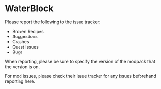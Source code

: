 # WaterBlock

Please report the following to the issue tracker:
* Broken Recipes
* Suggestions
* Crashes
* Quest Issues
* Bugs

When reporting, please be sure to specify the version of the modpack that the version is on.

For mod issues, please check their issue tracker for any issues beforehand reporting here.
